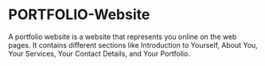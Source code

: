 # PORTFOLIO-Website
A portfolio website is a website that represents you online on the web pages. It contains different sections like Introduction to Yourself, About You, Your Services, Your Contact Details, and Your Portfolio.
